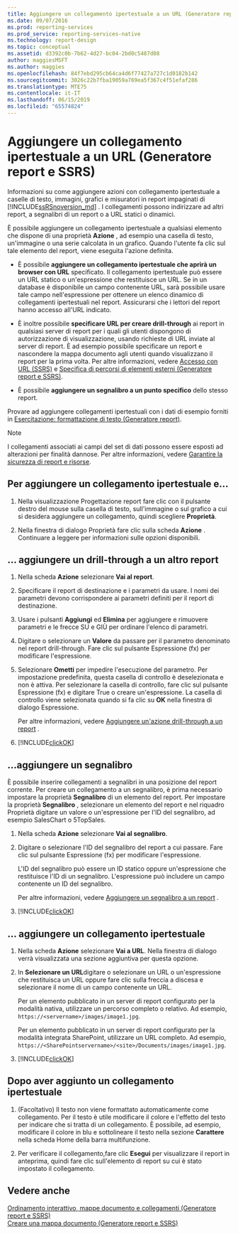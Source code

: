 ```yaml
---
title: Aggiungere un collegamento ipertestuale a un URL (Generatore report e SSRS) | Microsoft Docs
ms.date: 09/07/2016
ms.prod: reporting-services
ms.prod_service: reporting-services-native
ms.technology: report-design
ms.topic: conceptual
ms.assetid: d3392c0b-7b62-4d27-bc04-2bd0c5487d08
author: maggiesMSFT
ms.author: maggies
ms.openlocfilehash: 84f7ebd295cb64ca4d6f77427a727c1d0182b142
ms.sourcegitcommit: 3026c22b7fba19059a769ea5f367c4f51efaf286
ms.translationtype: MTE75
ms.contentlocale: it-IT
ms.lasthandoff: 06/15/2019
ms.locfileid: "65574824"
---
```

# <a name="add-a-hyperlink-to-a-url-report-builder-and-ssrs"></a>Aggiungere un collegamento ipertestuale a un URL (Generatore report e SSRS)
Informazioni su come aggiungere azioni con collegamento ipertestuale a caselle di testo, immagini, grafici e misuratori in report impaginati di [!INCLUDE[ssRSnoversion_md](../../includes/ssrsnoversion-md.md)]  . I collegamenti possono indirizzare ad altri report, a segnalibri di un report o a URL statici o dinamici. 

 È possibile aggiungere un collegamento ipertestuale a qualsiasi elemento che dispone di una proprietà **Azione** , ad esempio una casella di testo, un'immagine o una serie calcolata in un grafico. Quando l'utente fa clic sul tale elemento del report, viene eseguita l'azione definita.  
  
*   È possibile **aggiungere un collegamento ipertestuale che aprirà un browser con URL** specificato. Il collegamento ipertestuale può essere un URL statico o un'espressione che restituisce un URL. Se in un database è disponibile un campo contenente URL, sarà possibile usare tale campo nell'espressione per ottenere un elenco dinamico di collegamenti ipertestuali nel report. Assicurarsi che i lettori del report hanno accesso all'URL indicato.  
   
*  È inoltre possibile **specificare URL per creare drill-through** ai report in qualsiasi server di report per i quali gli utenti dispongono di autorizzazione di visualizzazione, usando richieste di URL inviate al server di report. È ad esempio possibile specificare un report e nascondere la mappa documento agli utenti quando visualizzano il report per la prima volta. Per altre informazioni, vedere [Accesso con URL &#40;SSRS&#41;](../../reporting-services/url-access-ssrs.md) e [Specifica di percorsi di elementi esterni &#40;Generatore report e SSRS&#41;](../../reporting-services/report-design/specifying-paths-to-external-items-report-builder-and-ssrs.md).
 
 *  È possibile **aggiungere un segnalibro a un punto specifico** dello stesso report. 
  
Provare ad aggiungere collegamenti ipertestuali con i dati di esempio forniti in [Esercitazione: formattazione di testo &#40;Generatore report&#41;](../../reporting-services/tutorial-format-text-report-builder.md).  
  
> [!NOTE]  
>  I collegamenti associati ai campi del set di dati possono essere esposti ad alterazioni per finalità dannose. Per altre informazioni, vedere [Garantire la sicurezza di report e risorse](../../reporting-services/security/secure-reports-and-resources.md).  
  
## <a name="to-add-a-hyperlink-and"></a>Per aggiungere un collegamento ipertestuale e...   
  
1.  Nella visualizzazione Progettazione report fare clic con il pulsante destro del mouse sulla casella di testo, sull'immagine o sul grafico a cui si desidera aggiungere un collegamento, quindi scegliere **Proprietà**.  
  
2.  Nella finestra di dialogo Proprietà fare clic sulla scheda **Azione** . Continuare a leggere per informazioni sulle opzioni disponibili.  

## <a name="-add-drillthrough-to-another-report"></a>... aggiungere un drill-through a un altro report

1. Nella scheda **Azione** selezionare **Vai al report**. 

2. Specificare il report di destinazione e i parametri da usare. I nomi dei parametri devono corrispondere ai parametri definiti per il report di destinazione. 

3. Usare i pulsanti **Aggiungi** ed **Elimina** per aggiungere e rimuovere parametri e le frecce SU e GIÙ per ordinare l'elenco di parametri.

4.  Digitare o selezionare un **Valore** da passare per il parametro denominato nel report drill-through. Fare clic sul pulsante Espressione (fx) per modificare l'espressione.

5. Selezionare **Ometti** per impedire l'esecuzione del parametro. Per impostazione predefinita, questa casella di controllo è deselezionata e non è attiva. Per selezionare la casella di controllo, fare clic sul pulsante Espressione (fx) e digitare True o creare un'espressione. La casella di controllo viene selezionata quando si fa clic su **OK** nella finestra di dialogo Espressione.
  
   Per altre informazioni, vedere [Aggiungere un'azione drill-through a un report](../../reporting-services/report-design/add-a-drillthrough-action-on-a-report-report-builder-and-ssrs.md) . 
   
6. [!INCLUDE[clickOK](../../includes/clickok-md.md)]  
   
## <a name="-add-a-bookmark"></a>...aggiungere un segnalibro

È possibile inserire collegamenti a segnalibri in una posizione del report corrente. Per creare un collegamento a un segnalibro, è prima necessario impostare la proprietà **Segnalibro** di un elemento del report. Per impostare la proprietà **Segnalibro** , selezionare un elemento del report e nel riquadro Proprietà digitare un valore o un'espressione per l'ID del segnalibro, ad esempio SalesChart o 5TopSales.

1. Nella scheda **Azione** selezionare **Vai al segnalibro**. 

2. Digitare o selezionare l'ID del segnalibro del report a cui passare. Fare clic sul pulsante Espressione (fx) per modificare l'espressione. 

   L'ID del segnalibro può essere un ID statico oppure un'espressione che restituisce l'ID di un segnalibro. L'espressione può includere un campo contenente un ID del segnalibro.
   
   Per altre informazioni, vedere [Aggiungere un segnalibro a un report](../../reporting-services/report-design/add-a-bookmark-to-a-report-report-builder-and-ssrs.md) .
   
3. [!INCLUDE[clickOK](../../includes/clickok-md.md)]  

## <a name="-add-a-hyperlink"></a>... aggiungere un collegamento ipertestuale 
  
1. Nella scheda **Azione** selezionare **Vai a URL**. Nella finestra di dialogo verrà visualizzata una sezione aggiuntiva per questa opzione.  
  
4.  In **Selezionare un URL**digitare o selezionare un URL o un'espressione che restituisca un URL oppure fare clic sulla freccia a discesa e selezionare il nome di un campo contenente un URL. 

    Per un elemento pubblicato in un server di report configurato per la modalità nativa, utilizzare un percorso completo o relativo. Ad esempio, `https://<servername>/images/image1.jpg`. 
    
    Per un elemento pubblicato in un server di report configurato per la modalità integrata SharePoint, utilizzare un URL completo. Ad esempio, `https://<SharePointservername>/<site>/Documents/images/image1.jpg`.
  
5.  [!INCLUDE[clickOK](../../includes/clickok-md.md)]  

## <a name="after-you-add-a-hyperlink"></a>Dopo aver aggiunto un collegamento ipertestuale
  
1.  (Facoltativo) Il testo non viene formattato automaticamente come collegamento. Per il testo è utile modificare il colore e l'effetto del testo per indicare che si tratta di un collegamento. È possibile, ad esempio, modificare il colore in blu e sottolineare il testo nella sezione **Carattere** nella scheda Home della barra multifunzione.  
  
7.  Per verificare il collegamento,fare clic **Esegui** per visualizzare il report in anteprima, quindi fare clic sull'elemento di report su cui è stato impostato il collegamento.  
  
## <a name="see-also"></a>Vedere anche  
 [Ordinamento interattivo, mappe documento e collegamenti &#40;Generatore report e SSRS&#41;](../../reporting-services/report-design/interactive-sort-document-maps-and-links-report-builder-and-ssrs.md)   
 [Creare una mappa documento &#40;Generatore report e SSRS&#41;](../../reporting-services/report-design/create-a-document-map-report-builder-and-ssrs.md)  
  
  
